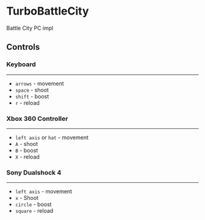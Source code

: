 # TurboBattleCity
Battle City PC impl

## Controls
### Keyboard
---
 - `arrows` - movement
 - `space` - shoot
 - `shift` - boost
 - `r` - reload
### Xbox 360 Controller
---
- `left axis` or `hat` - movement
- `A` - shoot
- `B` - boost
- `X` - reload
### Sony Dualshock 4
---
- `left axis` - movement
- `x` - Shoot
- `circle` - boost
- `square` - reload

